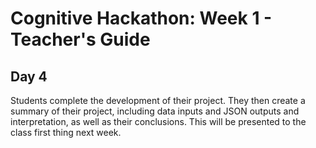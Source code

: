 # Cognitive Hackathon: Week 1 - Teacher's Guide
## Day 4

Students complete the development of their project. They then create a summary of their project, including data inputs and JSON outputs and interpretation, as well as their conclusions. This will be presented to the class first thing next week.
